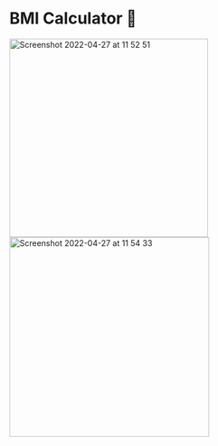 

# BMI Calculator 💪




<img width="351" alt="Screenshot 2022-04-27 at 11 52 51" src="https://user-images.githubusercontent.com/76222513/165492934-056a0515-b722-43e6-ada7-80dfd200309f.png">
<img width="353" alt="Screenshot 2022-04-27 at 11 54 33" src="https://user-images.githubusercontent.com/76222513/165492783-9def0be5-9c0c-4429-b846-45db7d6aadb5.png">

